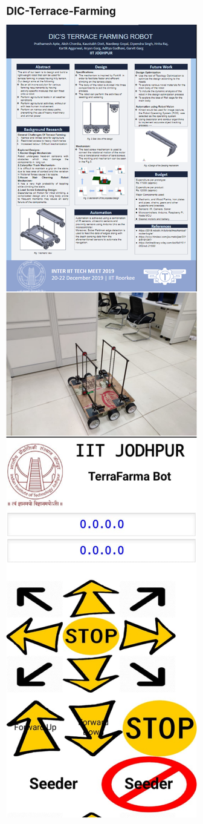 ﻿# DIC-Terrace-Farming

![poster](https://github.com/Garvit-32/DIC-Terrace-Farming/blob/master/images/poster.png)
<br/>
![bot](https://github.com/Garvit-32/DIC-Terrace-Farming/blob/master/images/work-1.jpeg)
<br/>
![app](https://github.com/Garvit-32/DIC-Terrace-Farming/blob/master/images/app.jpeg)
